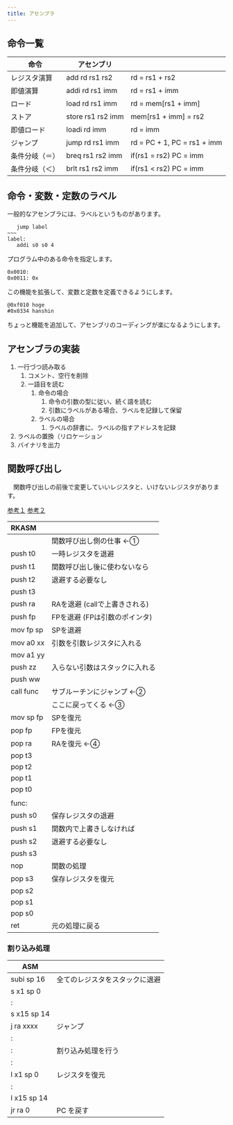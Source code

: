 ```yaml
---
title: アセンブラ
---
```


## 命令一覧

| 命令           | アセンブリ        |                             |
| -------------- | ----------------- | --------------------------- |
| レジスタ演算   | add rd rs1 rs2    | rd = rs1 + rs2              |
| 即値演算       | addi rd rs1 imm   | rd = rs1 + imm              |
| ロード         | load rd rs1 imm   | rd = mem[rs1 + imm]         |
| ストア         | store rs1 rs2 imm | mem[rs1 + imm] = rs2        |
| 即値ロード     | loadi rd imm      | rd = imm                    |
| ジャンプ       | jump rd rs1 imm   | rd = PC + 1, PC = rs1 + imm |
| 条件分岐（＝） | breq rs1 rs2 imm  | if(rs1 = rs2) PC = imm      |
| 条件分岐（＜） | brlt rs1 rs2 imm  | if(rs1 < rs2) PC = imm      |

## 命令・変数・定数のラベル

一般的なアセンブラには、ラベルというものがあります。

```
   jump label
~~~
label:
   addi s0 s0 4
```

プログラム中のある命令を指定します。

```
0x0010:
0x0011: 0x
```

この機能を拡張して、変数と定数を定義できるようにします。

```
@0xf010 hoge
#0x0334 hanshin
```

ちょっと機能を追加して、アセンブリのコーディングが楽になるようにします。

## アセンブラの実装

1. 一行づつ読み取る
   1. コメント、空行を削除
   2. 一語目を読む
      1. 命令の場合
         1. 命令の引数の型に従い、続く語を読む
         2. 引数にラベルがある場合、ラベルを記録して保留
      2. ラベルの場合
         1. ラベルの辞書に、ラベルの指すアドレスを記録
2. ラベルの置換（リロケーション
3. バイナリを出力

## 関数呼び出し

　関数呼び出しの前後で変更していいレジスタと、いけないレジスタがあります。

[参考１](https://valinux.hatenablog.com/entry/20210624)
[参考２](https://inst.eecs.berkeley.edu/~cs61c/resources/RISCV_Calling_Convention.pdf)

| RKASM     |                                |
| :-------- | :----------------------------- |
|           | 関数呼び出し側の仕事 ←①        |
| push t0   | 一時レジスタを退避             |
| push t1   | 関数呼び出し後に使わないなら   |
| push t2   | 退避する必要なし               |
| push t3   |                                |
| push ra   | RAを退避 (callで上書きされる)  |
| push fp   | FPを退避 (FPは引数のポインタ)  |
| mov fp sp | SPを退避                       |
| mov a0 xx | 引数を引数レジスタに入れる     |
| mov a1 yy |                                |
| push zz   | 入らない引数はスタックに入れる |
| push ww   |                                |
| call func | サブルーチンにジャンプ ←②      |
|           | ここに戻ってくる ←③            |
| mov sp fp | SPを復元                       |
| pop fp    | FPを復元                       |
| pop ra    | RAを復元 ←④                    |
| pop t3    |                                |
| pop t2    |                                |
| pop t1    |                                |
| pop t0    |                                |
|           |                                |
| func:     |                                |
| push s0   | 保存レジスタの退避             |
| push s1   | 関数内で上書きしなければ       |
| push s2   | 退避する必要なし               |
| push s3   |                                |
| nop       | 関数の処理                     |
| pop s3    | 保存レジスタを復元             |
| pop s2    |                                |
| pop s1    |                                |
| pop s0    |                                |
| ret       | 元の処理に戻る                 |

### 割り込み処理

| ASM         |                                |
| ----------- | ------------------------------ |
| subi sp 16  | 全てのレジスタをスタックに退避 |
| s x1 sp 0   |                                |
| :           |                                |
| s x15 sp 14 |                                |
| j ra xxxx   | ジャンプ                       |
| :           |                                |
| :           | 割り込み処理を行う             |
| :           |                                |
| l x1 sp 0   | レジスタを復元                 |
| :           |                                |
| l x15 sp 14 |                                |
| jr ra 0     | PC を戻す                      |
